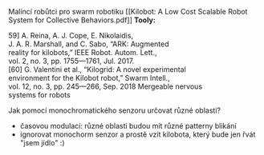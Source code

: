 Malincí robůtci pro swarm robotiku
[[Kilobot: A Low Cost Scalable Robot System for Collective Behaviors.pdf]]
**Tooly:**

59] A. Reina, A. J. Cope, E. Nikolaidis,  
J. A. R. Marshall, and C. Sabo, “ARK: Augmented  
reality for kilobots,” IEEE Robot. Autom. Lett.,  
vol. 2, no. 3, pp. 1755—1761, Jul. 2017.  
[60] G. Valentini et al., “Kilogrid: A novel experimental  
environment for the Kilobot robot,” Swarm Intell.,  
vol. 12, no. 3, pp. 245—266, Sep. 2018
Mergeable nervous  
systems for robots


Jak pomocí monochromatického senzoru určovat různé oblasti? 
* časovou modulací: různé oblasti budou mít různé patterny blikání
* ignorovat monochorm senzor a prostě vzít kilobota, který bude jen řvát "jsem jídlo" :) 
